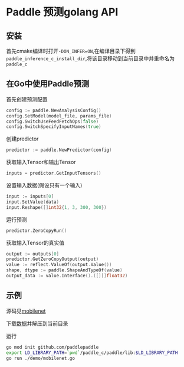 # Paddle 预测golang API

## 安装
首先cmake编译时打开`-DON_INFER=ON`,在编译目录下得到``paddle_inference_c_install_dir``,将该目录移动到当前目录中并重命名为`paddle_c`

## 在Go中使用Paddle预测
首先创建预测配置
``` go
config := paddle.NewAnalysisConfig()
config.SetModel(model_file, params_file)
config.SwitchUseFeedFetchOps(false)
config.SwitchSpecifyInputNames(true)
```

创建predictor
``` go
predictor := paddle.NewPredictor(config)
```

获取输入Tensor和输出Tensor
``` go
inputs = predictor.GetInputTensors()
```

设置输入数据(假设只有一个输入)
``` go
input := inputs[0]
input.SetValue(data)
input.Reshape([]int32{1, 3, 300, 300})
```

运行预测
``` go
predictor.ZeroCopyRun()
```

获取输入Tensor的真实值
``` go
output := outputs[0]
predictor.GetZeroCopyOutput(output)
value := reflect.ValueOf(output.Value())
shape, dtype := paddle.ShapeAndTypeOf(value)
output_data := value.Interface().([][]float32)
```

## 示例
源码见[mobilenet](./demo/mobilenet.go)

下载[数据](https://paddle-inference-dist.cdn.bcebos.com/mobilenet-test-model-data.tar.gz)并解压到当前目录

运行
```bash
go mod init github.com/paddlepaddle
export LD_LIBRARY_PATH=`pwd`/paddle_c/paddle/lib:$LD_LIBRARY_PATH
go run ./demo/mobilenet.go
```
